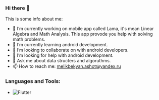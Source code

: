 ### Hi there 👋

This is some info about me:

- 🔭 I’m currently working on mobile app called Lama, it's mean Linear Algebra and Math Analysis. This app provode you help with solving math problems.
- 🌱 I’m currently learning android development.
- 👯 I’m looking to collaborate on with android developers.
- 🤔 I’m looking for help with android development.
- 💬 Ask me about data structers and algoruthms.
- 📫 How to reach me: melikbekyan.ashot@yandex.ru

### Languages and Tools:

- ![Flutter](https://img.shields.io/badge/-Python-yellow?style=for-the-badge&logo=python)
